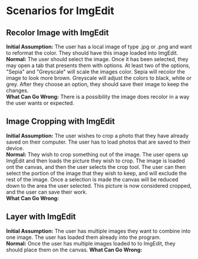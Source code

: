 # Scenarios for ImgEdit

## Recolor Image with ImgEdit
**Initial Assumption:** The user has a local image of type .jpg or .png and want to reformat the color. They should have this image loaded into ImgEdit.  
**Normal:** The user should select the image. Once it has been selected, they may open a tab that presents them with options. At least two of the options, "Sepia" and "Greyscale" will scale the images color. Sepia will recolor the image to look more brown. Greyscale will adjust the colors to black, white or grey. After they choose an option, they should save their image to keep the changes.  
**What Can Go Wrong:** There is a possibility the image does recolor in a way the user wants or expected.  

## Image Cropping with ImgEdit
**Initial Assumption:** The user wishes to crop a photo that they have already saved on their computer. The user has to load photos that are saved to their device.  
**Normal:** They wish to crop something out of the image. The user opens up ImgEdit and then loads the picture they wish to crop. The image is loaded ont the canvas, and then the user selects the crop tool. The user can then select the portion of the image that they wish to keep, and will exclude the rest of the image. Once a selection is made the canvas will be reduced down to the area the user selected. This picture is now considered cropped, and the user can save their work.  
**What Can Go Wrong:**   


## Layer with ImgEdit 
**Initial Assumption:** The user has multiple images they want to combine into one image. The user has loaded them already into the program.  
**Normal:** Once the user has multiple images loaded to to ImgEdit, they should place them on the canvas. 
**What Can Go Wrong:**  

